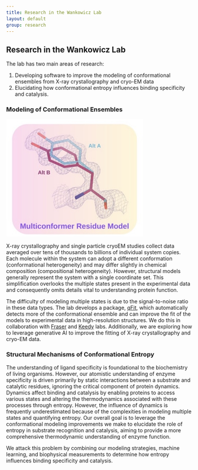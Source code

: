 ```yaml
---
title: Research in the Wankowicz Lab
layout: default
group: research
---
```


## Research in the Wankowicz Lab

The lab has two main areas of research:

1. Developing software to improve the modeling of conformational ensembles from X-ray crystallography and cryo-EM data
2. Elucidating how conformational entropy influences binding specificity and catalysis.

### Modeling of Conformational Ensembles

![qFit](/static/img/pub/2023_wankowicz.jpg)

X-ray crystallography and single particle cryoEM studies collect data averaged over tens of thousands to billions of individual system copies. Each molecule within the system can adopt a different conformation (conformational heterogeneity) and may differ slightly in chemical composition (compositional heterogeneity). However, structural models generally represent the system with a single coordinate set. This simplification overlooks the multiple states present in the experimental data and consequently omits details vital to understanding protein function.

The difficulty of modeling multiple states is due to the signal-to-noise ratio in these data types. The lab develops a package, [qFit](https://github.com/ExcitedStates/qfit-3.0), which automatically detects more of the conformational ensemble and can improve the fit of the models to experimental data in high-resolution structures. We do this in collaboration with [Fraser](https://fraserlab.com/) and [Keedy](https://keedylab.org/) labs. Additionally, we are exploring how to leverage generative AI to improve the fitting of X-ray crystallography and cryo-EM data.

### Structural Mechanisms of Conformational Entropy

The understanding of ligand specificity is foundational to the biochemistry of living organisms. However, our atomistic understanding of enzyme specificity is driven primarily by static interactions between a substrate and catalytic residues, ignoring the critical component of protein dynamics. Dynamics affect binding and catalysis by enabling proteins to access various states and altering the thermodynamics associated with these processes through entropy. However, the influence of dynamics is frequently underestimated because of the complexities in modeling multiple states and quantifying entropy. Our overall goal is to leverage the conformational modeling improvements we make to elucidate the role of entropy in substrate recognition and catalysis, aiming to provide a more comprehensive thermodynamic understanding of enzyme function.

We attack this problem by combining our modeling strategies, machine learning, and biophysical measurements to determine how entropy influences binding specificity and catalysis.
